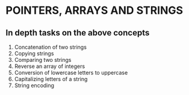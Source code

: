 # POINTERS, ARRAYS AND STRINGS
## In depth tasks on the above concepts

1. Concatenation of two strings
2. Copying strings
3. Comparing two strings
4. Reverse an array of integers
5. Conversion of lowercase letters to uppercase
6. Capitalizing letters of a string
7. String encoding
